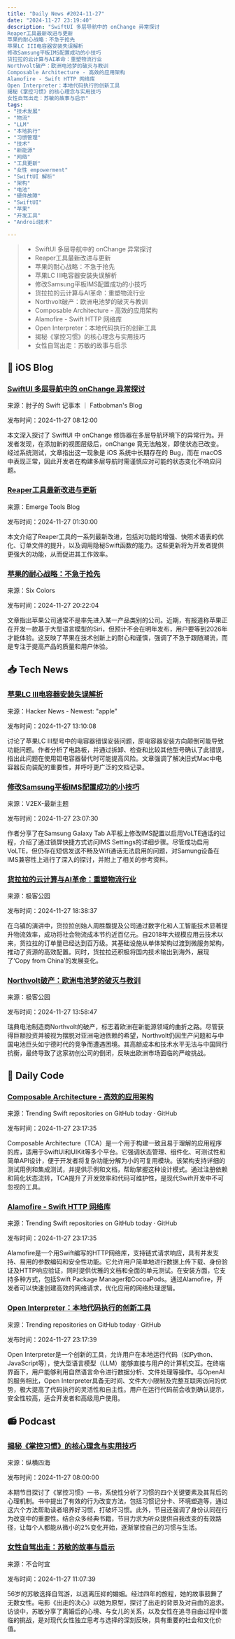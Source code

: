 ```yaml
---
title: "Daily News #2024-11-27"
date: "2024-11-27 23:19:40"
description: "SwiftUI 多层导航中的 onChange 异常探讨
Reaper工具最新改进与更新
苹果的耐心战略：不急于抢先
苹果LC III电容器安装失误解析
修改Samsung平板IMS配置成功的小技巧
货拉拉的云计算与AI革命：重塑物流行业
Northvolt破产：欧洲电池梦的破灭与教训
Composable Architecture - 高效的应用架构
Alamofire - Swift HTTP 网络库
Open Interpreter：本地代码执行的创新工具
揭秘《掌控习惯》的核心理念与实用技巧
女性自驾出走：苏敏的故事与启示"
tags: 
- "技术发展"
- "物流"
- "LLM"
- "本地执行"
- "习惯管理"
- "技术"
- "新能源"
- "网络"
- "工具更新"
- "女性 empowerment"
- "SwiftUI 解析"
- "架构"
- "电池"
- "硬件故障"
- "SwiftUI"
- "苹果"
- "开发工具"
- "Android技术"

---
```


> - SwiftUI 多层导航中的 onChange 异常探讨
> - Reaper工具最新改进与更新
> - 苹果的耐心战略：不急于抢先
> - 苹果LC III电容器安装失误解析
> - 修改Samsung平板IMS配置成功的小技巧
> - 货拉拉的云计算与AI革命：重塑物流行业
> - Northvolt破产：欧洲电池梦的破灭与教训
> - Composable Architecture - 高效的应用架构
> - Alamofire - Swift HTTP 网络库
> - Open Interpreter：本地代码执行的创新工具
> - 揭秘《掌控习惯》的核心理念与实用技巧
> - 女性自驾出走：苏敏的故事与启示

## 🍎 iOS Blog

### [SwiftUI 多层导航中的 onChange 异常探讨](https://fatbobman.com/zh/posts/the-anomaly-of-onchange-in-swiftui-multi-layer-navigation/)

来源：肘子的 Swift 记事本 ｜ Fatbobman's Blog

发布时间：2024-11-27 08:12:00

本文深入探讨了 SwiftUI 中 onChange 修饰器在多层导航环境下的异常行为。开发者发现，在添加新的视图层级后，onChange 竟无法触发，即使状态已改变。经过系统测试，文章指出这一现象是 iOS 系统中长期存在的 Bug，而在 macOS 中表现正常，因此开发者在构建多层导航时需谨慎应对可能的状态变化不响应问题。

### [Reaper工具最新改进与更新](https://www.emergetools.com/newsletter/november-2024)

来源：Emerge Tools Blog

发布时间：2024-11-27 01:30:00

本文介绍了Reaper工具的一系列最新改进，包括对功能的增强、快照术语表的优化、订单文件的提升，以及调用隐秘Swift函数的能力。这些更新将为开发者提供更强大的功能，从而促进其工作效率。

### [苹果的耐心战略：不急于抢先](https://www.macworld.com/article/2535266/there-may-be-no-company-more-patient-than-apple.html)

来源：Six Colors

发布时间：2024-11-27 20:22:04

文章指出苹果公司通常不是率先进入某一产品类别的公司。近期，有报道称苹果正在开发一款基于大型语言模型的Siri，但预计不会在明年发布，用户要等到2026年才能体验。这反映了苹果在技术创新上的耐心和谨慎，强调了不急于跟随潮流，而是专注于提高产品的质量和用户体验。

## 📥 Tech News

### [苹果LC III电容器安装失误解析](https://www.downtowndougbrown.com/2024/11/the-capacitor-that-apple-soldered-incorrectly-at-the-factory/)

来源：Hacker News - Newest: "apple"

发布时间：2024-11-27 13:10:08

讨论了苹果LC III型号中的电容器错误安装问题，原电容器安装方向颠倒可能导致功能问题。作者分析了电路板，并通过拆卸、检查和比较其他型号确认了此错误，指出此问题在使用钽电容器替代时可能提高风险。文章强调了解决旧式Mac中电容器反向装配的重要性，并呼吁更广泛的文档记录。

### [修改Samsung平板IMS配置成功的小技巧](https://www.v2ex.com/t/1093229)

来源：V2EX-最新主题

发布时间：2024-11-27 23:07:30

作者分享了在Samsung Galaxy Tab A平板上修改IMS配置以启用VoLTE通话的过程，介绍了通过锁屏快捷方式访问IMS Settings的详细步骤。尽管成功启用VoLTE，但仍存在短信发送不畅及Wifi通话无法启用的问题，对Samung设备在IMS兼容性上进行了深入的探讨，并附上了相关的参考资料。

### [货拉拉的云计算与AI革命：重塑物流行业](http://www.geekpark.net/news/343592)

来源：极客公园

发布时间：2024-11-27 18:38:37

在乌镇的演讲中，货拉拉创始人周胜馥提及公司通过数字化和人工智能技术显著提升物流效率，成功将社会物流成本节约近百亿元。自2018年大规模应用云技术以来，货拉拉的订单量已经达到百万级。其基础设施从单体架构过渡到微服务架构，推动了资源的高效配置。同时，货拉拉还积极将国内技术输出到海外，展现了‘Copy from China’的发展变化。

### [Northvolt破产：欧洲电池梦的破灭与教训](http://www.geekpark.net/news/343564)

来源：极客公园

发布时间：2024-11-27 13:58:47

瑞典电池制造商Northvolt的破产，标志着欧洲在新能源领域的曲折之路。尽管获得巨额投资并被视为摆脱对亚洲电池依赖的希望，Northvolt仍因生产问题和与中国电池巨头如宁德时代的竞争而遭遇困境。其高额成本和技术水平无法与中国同行抗衡，最终导致了这家初创公司的倒闭，反映出欧洲市场面临的严峻挑战。

## 💾 Daily Code

### [Composable Architecture - 高效的应用架构](https://github.com/pointfreeco/swift-composable-architecture)

来源：Trending Swift repositories on GitHub today · GitHub

发布时间：2024-11-27 23:17:35

Composable Architecture（TCA）是一个用于构建一致且易于理解的应用程序的库，适用于SwiftUI和UIKit等多个平台。它强调状态管理、组件化、可测试性和简单API设计，便于开发者将复杂功能分解为小的可复用模块。该架构支持详细的测试用例和集成测试，并提供示例和文档，帮助掌握这种设计模式。通过注册依赖和简化状态流转，TCA提升了开发效率和代码可维护性，是现代Swift开发中不可忽视的工具。

### [Alamofire - Swift HTTP 网络库](https://github.com/Alamofire/Alamofire)

来源：Trending Swift repositories on GitHub today · GitHub

发布时间：2024-11-27 23:17:35

Alamofire是一个用Swift编写的HTTP网络库，支持链式请求响应，具有并发支持、易用的参数编码和安全性功能。它允许用户简单地进行数据上传下载、身份验证及HTTP响应验证，同时提供优雅的文档和全面的单元测试。在安装方面，它支持多种方式，包括Swift Package Manager和CocoaPods。通过Alamofire，开发者可以快速创建高效的网络请求，优化应用的网络处理逻辑。

### [Open Interpreter：本地代码执行的创新工具](https://github.com/OpenInterpreter/open-interpreter)

来源：Trending repositories on GitHub today · GitHub

发布时间：2024-11-27 23:17:39

Open Interpreter是一个创新的工具，允许用户在本地运行代码（如Python、JavaScript等），使大型语言模型（LLM）能够直接与用户的计算机交互。在终端界面下，用户能够利用自然语言命令进行数据分析、文件处理等操作。与OpenAI的服务相比，Open Interpreter具备无时间、文件大小限制及完整互联网访问的优势，极大提高了代码执行的灵活性和自主性。用户在运行代码前会收到确认提示，安全性较高，适合开发者和高级用户使用。

## 📻 Podcast

### [揭秘《掌控习惯》的核心理念与实用技巧](https://www.xiaoyuzhoufm.com/episode/6745617711045e78e5ff5fd2)

来源：纵横四海

发布时间：2024-11-27 08:00:00

本期节目探讨了《掌控习惯》一书，系统性分析了习惯的四个关键要素及其背后的心理机制。书中提出了有效的行为改变方法，包括习惯记分卡、环境塑造等，通过这六个方法帮助读者培养好习惯，打破坏习惯。此外，节目还强调了身份认同在行为改变中的重要性。结合众多经典书籍，节目力求为听众提供自我改变的有效路径，让每个人都能从微小的2%变化开始，逐渐掌控自己的习惯与生活。

### [女性自驾出走：苏敏的故事与启示](https://www.xiaoyuzhoufm.com/episode/67468a3f8d1233fb0d5ebe33)

来源：不合时宜

发布时间：2024-11-27 11:07:39

56岁的苏敏选择自驾游，以逃离压抑的婚姻。经过四年的旅程，她的故事鼓舞了无数女性。电影《出走的决心》以她为原型，探讨了出走的背景及对自由的追求。访谈中，苏敏分享了离婚后的心境、与女儿的关系，以及女性在追寻自由过程中面临的挑战，是对现代女性独立思考与选择的深刻反映，具有重要的社会和文化价值。
